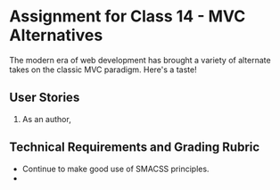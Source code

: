 # Assignment for Class 14 - MVC Alternatives

The modern era of web development has brought a variety of alternate takes on the classic MVC paradigm. Here's a taste!

## User Stories
 1. As an author,

## Technical Requirements and Grading Rubric
 - Continue to make good use of SMACSS principles.
 -
